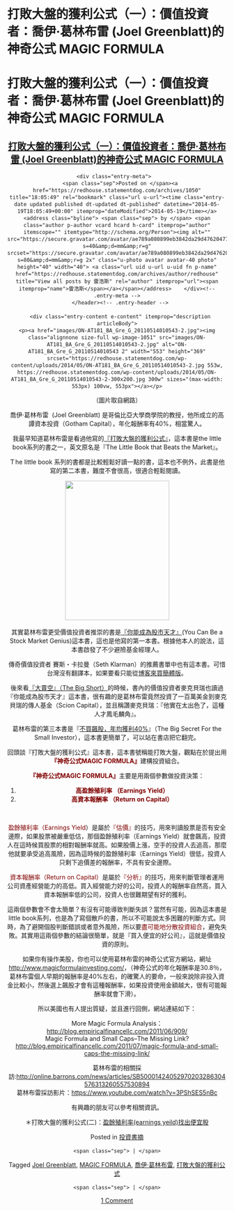 # 打敗大盤的獲利公式（一）：價值投資者：喬伊‧葛林布雷 (Joel Greenblatt)的神奇公式 MAGIC FORMULA

# 打敗大盤的獲利公式（一）：價值投資者：喬伊‧葛林布雷 (Joel Greenblatt)的神奇公式 MAGIC FORMULA


<article id="post-1050" class="post-1050 post type-post status-publish format-standard category-7 tag-joel-greenblatt tag-magic-formula tag-127 tag-125">
  <header class="entry-header">
    <h1 class="entry-title p-name" itemprop="name headline"><a href="https://redhouse.statementdog.com/archives/1050" class="u-url url" title="Permalink to 打敗大盤的獲利公式（一）：價值投資者：喬伊‧葛林布雷 (Joel Greenblatt)的神奇公式 MAGIC FORMULA" rel="bookmark" itemprop="url">打敗大盤的獲利公式（一）：價值投資者：喬伊‧葛林布雷 (Joel Greenblatt)的神奇公式 MAGIC FORMULA</a></h1>

        <div class="entry-meta">      
      <span class="sep">Posted on </span><a href="https://redhouse.statementdog.com/archives/1050" title="18:05:49" rel="bookmark" class="url u-url"><time class="entry-date updated published dt-updated dt-published" datetime="2014-05-19T18:05:49+00:00" itemprop="dateModified">2014-05-19</time></a><address class="byline"> <span class="sep"> by </span> <span class="author p-author vcard hcard h-card" itemprop="author" itemscope="" itemtype="http://schema.org/Person"><img alt="" src="https://secure.gravatar.com/avatar/ae789a080899eb3842da29d47620477f?s=40&amp;d=mm&amp;r=g" srcset="https://secure.gravatar.com/avatar/ae789a080899eb3842da29d47620477f?s=80&amp;d=mm&amp;r=g 2x" class="u-photo avatar avatar-40 photo" height="40" width="40"> <a class="url uid u-url u-uid fn p-name" href="https://redhouse.statementdog.com/archives/author/redhouse" title="View all posts by 雷浩斯" rel="author" itemprop="url"><span itemprop="name">雷浩斯</span></a></span></address>    </div><!-- .entry-meta -->
      </header><!-- .entry-header -->

      <div class="entry-content e-content" itemprop="description articleBody">
    <p><a href="images/ON-AT181_BA_Gre_G_20110514010543-2.jpg"><img class="alignnone size-full wp-image-1051" src="images/ON-AT181_BA_Gre_G_20110514010543-2.jpg" alt="ON-AT181_BA_Gre_G_20110514010543 2" width="553" height="369" srcset="https://redhouse.statementdog.com/wp-content/uploads/2014/05/ON-AT181_BA_Gre_G_20110514010543-2.jpg 553w, https://redhouse.statementdog.com/wp-content/uploads/2014/05/ON-AT181_BA_Gre_G_20110514010543-2-300x200.jpg 300w" sizes="(max-width: 553px) 100vw, 553px"></a></p>
<p>（圖片取自網路）</p>
<p>喬伊‧葛林布雷 &nbsp;(Joel Greenblatt) 是哥倫比亞大學商學院的教授，他所成立的高譚資本投資（Gotham Capital），年化報酬率有40%，相當驚人。</p>
<p>我最早知道葛林布雷是看過他寫的<a href="http://www.kingstone.com.tw/book/book_page.asp?kmcode=2015630388969" target="_blank">『打敗大盤的獲利公式』</a>，這本書是the little book系列的書之一，英文原名是『The Little Book that Beats the Market』。</p>
<p>Ｔhe little book 系列的書都是比較輕鬆好讀一點的書，這本也不例外，此書是他寫的第二本書，難度不會很高，很適合輕鬆閱讀。<br>
<span id="more-1050"></span></p>
<p><a href="images/2013-09-17-09.28.541.jpg"><img class="alignnone size-full wp-image-613" src="images/2013-09-17-09.28.541.jpg" alt="" width="239" height="320" srcset="https://redhouse.statementdog.com/wp-content/uploads/2014/01/2013-09-17-09.28.541.jpg 239w, https://redhouse.statementdog.com/wp-content/uploads/2014/01/2013-09-17-09.28.541-224x300.jpg 224w" sizes="(max-width: 239px) 100vw, 239px"></a></p>
<p>其實葛林布雷更受價值投資者推崇的書是<a href="http://www.books.com.tw/products/CN10759096" target="_blank">『你能成為股市天才』</a>(You Can Be a Stock Market Genius)這本書，這也是他寫的第一本書。根據他本人的說法，這本書啟發了不少避險基金經理人。</p>
<p>傳奇價值投資者 賽斯・卡拉曼（Seth Klarman）的推薦書單中也有這本書。可惜台灣沒有翻譯本，如果要看只能從<a href="http://www.books.com.tw/products/CN10759096" target="_blank">博客來買簡體版</a>。</p>
<p>後來看<a href="http://www.books.com.tw/products/0010501935" target="_blank">『大賣空』（The Big Short）</a>的時候，書內的價值投資者麥克貝瑞也讀過『你能成為股市天才』這本書，很有趣的是葛林布雷竟然投資了一百萬美金到麥克貝瑞的傳人基金（Scion Capital），並且稱讚麥克貝瑞：『他實在太出色了，這種人才鳳毛麟角』。</p>
<p>葛林布雷的第三本書是『<a href="http://www.books.com.tw/products/0010533629" target="_blank">不買飆股，年均獲利40%</a>』（The Big Secret For the Small Investor），這本書更簡單了，可以站在書店把它翻完。</p>
<p>回頭談『打敗大盤的獲利公式』這本書，這本書號稱能打敗大盤，觀點在於提出用<strong><span style="color: #800000;">『神奇公式MAGIC FORMULA』</span></strong>建構投資組合。</p>
<p><span style="color: #800000;"><strong>『神奇公式MAGIC FORMULA』</strong></span>主要是用兩個參數做投資決策：</p>
<ol>
<li><span style="color: #800000;"><strong>高盈餘殖利率 （Earnings Yield）</strong></span></li>
<li><span style="color: #800000;"><strong>高資本報酬率 （Return on Capital）</strong></span></li>
</ol>
<p>&nbsp;</p>
<p><span style="color: #800000;">盈餘殖利率（Earnings Yield</span>）是屬於<span style="color: #800000;">『估價』</span>的技巧，用來判讀股票是否有安全邊際，如果股票被嚴重低估，那個盈餘殖利率（Earnings Yield）就會飆高，投資人在這時候買股票的相對報酬率就高。如果股價上漲，空手的投資人去追高，那麼他就要承受追高風險，因為這時候的盈餘殖利率（Earnings Yield）很低，投資人只剩下追價差的報酬率，不具有安全邊際。</p>
<p><span style="color: #800000;">資本報酬率（Return on Capital）</span>是屬於<span style="color: #800000;">『分析』</span>的技巧，用來判斷管理者運用公司資產經營能力的高低。買入經營能力好的公司，投資人的報酬率自然高，買入資本報酬率低的公司，投資人也很難期望有好的獲利。</p>
<p>這兩個參數會不會太簡單？有沒有可能導致判斷失誤？當然有可能，因為這本書是little book系列，也是為了寫個散戶的書，所以不可能說太多困難的判斷方式。同時，為了避開個股判斷錯誤或者意外風險，所以要<span style="color: #800000;">盡可能地分散投資組合</span>，避免失敗。其實用這兩個參數的結論很簡單，就是『買入便宜的好公司』，這就是價值投資的原則。</p>
<p>如果你有操作美股，你也可以使用葛林布雷的神奇公式官方網站，網址<a href="http://www.magicformulainvesting.com/" target="_blank">http://www.magicformulainvesting.com/</a>，（神奇公式的年化報酬率是30.8％，葛林布雷個人早期的報酬率是40%左右，的確驚人的要命，一般來說除非投入資金比較小，然後選上飆股才會有這種報酬率，如果投資使用金額越大，很有可能報酬率就會下滑）。</p>
<p>所以美國也有人提出質疑，並且進行回側，網站連結如下：</p>
<p>More Magic Formula Analysis：<a href="http://blog.empiricalfinancellc.com/2011/06/909/" target="_blank">http://blog.empiricalfinancellc.com/2011/06/909/<br>
</a>Magic Formula and Small Caps–The Missing Link?<a href="http://blog.empiricalfinancellc.com/2011/07/magic-formula-and-small-caps-the-missing-link/" target="_blank">http://blog.empiricalfinancellc.com/2011/07/magic-formula-and-small-caps-the-missing-link/</a></p>
<p>葛林布雷的相關採訪:<a href="http://online.barrons.com/news/articles/SB50001424052970203286304576313260557530894" target="_blank">http://online.barrons.com/news/articles/SB50001424052970203286304576313260557530894<br>
</a>葛林布雷採訪影片：<a href="https://www.youtube.com/watch?v=3PShSES5nBc" target="_blank">https://www.youtube.com/watch?v=3PShSES5nBc</a></p>
<p>有興趣的朋友可以參考相關資訊。</p>
<p>＊打敗大盤的獲利公式(二)：<a href="http://redhouse.statementdog.com/archives/1069" target="_blank">盈餘殖利率(earnings yeild)找出便宜股</a></p>
      </div><!-- .entry-content -->
  
  <footer class="entry-meta">
  Posted    <span class="cat-links">
    in <a href="https://redhouse.statementdog.com/archives/category/%e6%8a%95%e8%b3%87%e6%9b%b8%e6%91%98" rel="category tag">投資書摘</a>  </span>
  
    <span class="sep"> | </span>
  <span class="tag-links" itemprop="keywords">
    Tagged <a href="https://redhouse.statementdog.com/archives/tag/joel-greenblatt" rel="tag">Joel Greenblatt</a>, <a href="https://redhouse.statementdog.com/archives/tag/magic-formula" rel="tag">MAGIC FORMULA</a>, <a href="https://redhouse.statementdog.com/archives/tag/%e5%96%ac%e4%bc%8a%e2%80%a7%e8%91%9b%e6%9e%97%e5%b8%83%e9%9b%b7" rel="tag">喬伊‧葛林布雷</a>, <a href="https://redhouse.statementdog.com/archives/tag/%e6%89%93%e6%95%97%e5%a4%a7%e7%9b%a4%e7%9a%84%e7%8d%b2%e5%88%a9%e5%85%ac%e5%bc%8f" rel="tag">打敗大盤的獲利公式</a>  </span>
  
    <span class="sep"> | </span>
  <span class="comments-link"><a href="https://redhouse.statementdog.com/archives/1050#comments"><span class="dsq-postid" data-dsqidentifier="1050 http://redhouse.statementdog.com/?p=1050">1 Comment</span></a></span>
  
  </footer><!-- #entry-meta --></article>